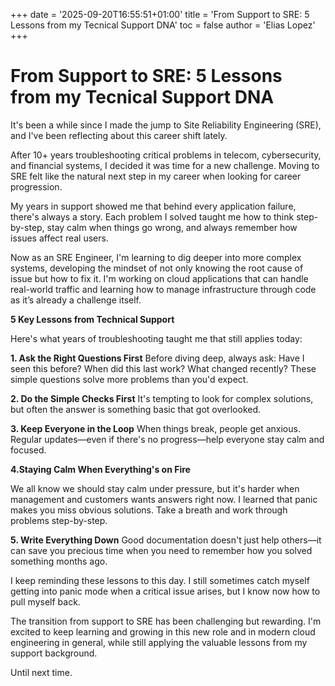 +++
date = '2025-09-20T16:55:51+01:00'
title = 'From Support to SRE:  5 Lessons from my Tecnical Support DNA'
toc = false
author = 'Elias Lopez'
+++

# From Support to SRE:  5 Lessons from my Tecnical Support DNA

It's been a while since I made the jump to Site Reliability Engineering (SRE), and I've been reflecting about this career shift lately.

After 10+ years troubleshooting critical problems in telecom, cybersecurity, and financial systems, I decided it was time for a new challenge. Moving to SRE felt like the natural next step in my career when looking for career progression.

My years in support showed me that behind every application failure, there's always a story. Each problem I solved taught me how to think step-by-step, stay calm when things go wrong, and always remember how issues affect real users.

Now as an SRE Engineer, I'm learning to dig deeper into more complex systems, developing the mindset of not only knowing the root cause of issue but how to fix it. I'm working on cloud applications that can handle real-world traffic and learning how to manage infrastructure through code as it’s already a challenge itself.

**5 Key Lessons from Technical Support**

Here's what years of troubleshooting taught me that still applies today:

**1. Ask the Right Questions First**
Before diving deep, always ask: Have I seen this before? When did this last work? What changed recently? These simple questions solve more problems than you'd expect.

**2. Do the Simple Checks First**
It's tempting to look for complex solutions, but often the answer is something basic that got overlooked.

**3. Keep Everyone in the Loop**
When things break, people get anxious. Regular updates—even if there's no progress—help everyone stay calm and focused.

**4.Staying Calm When Everything's on Fire**

We all know we should stay calm under pressure, but it's harder when management and customers wants answers right now. I learned that panic makes you miss obvious solutions. Take a breath and work through problems step-by-step.

**5. Write Everything Down**
Good documentation doesn't just help others—it can save you precious time when you need to remember how you solved something months ago.

I keep reminding these lessons to this day. I still sometimes catch myself getting into panic mode when a critical issue arises, but I know now how to pull myself back.

The transition from support to SRE has been challenging but rewarding. I'm excited to keep learning and growing in this new role and in modern cloud engineering in general, while still applying the valuable lessons from my support background.

Until next time.
